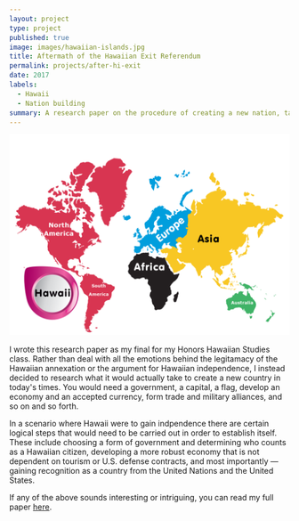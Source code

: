 ```yaml
---
layout: project
type: project
published: true
image: images/hawaiian-islands.jpg
title: Aftermath of the Hawaiian Exit Referendum
permalink: projects/after-hi-exit
date: 2017
labels:
  - Hawaii
  - Nation building
summary: A research paper on the procedure of creating a new nation, taken from the perspective of a fictional newly-independent Hawaii.
---
```


<img class="ui medium left floated image" src="../images/hawaii-world.png">

I wrote this research paper as my final for my Honors Hawaiian Studies class. Rather than deal with all the emotions behind the legitamacy of the Hawaiian annexation or the argument for Hawaiian independence, I instead decided to research what it would actually take to create a new country in today's times. You would need a government, a capital, a flag, develop an economy and an accepted currency, form trade and military alliances, and so on and so forth.

In a scenario where Hawaii were to gain indpendence there are certain logical steps that would need to be carried out in order to establish itself. These include choosing a form of government and determining who counts as a Hawaiian citizen, developing a more robust economy that is not dependent on tourism or U.S. defense contracts, and most importantly — gaining recognition as a country from the United Nations and the United States.

If any of the above sounds interesting or intriguing, you can read my full paper <a href="https://gdoc.pub/doc/e/2PACX-1vRB-zOjAJlhKVKr9Qg5w1adrkox5kbuexL74KmmpCixgx6V6K3VDkA1yiHITE_EPAv5FqFMyBrniv86">here</a>.
